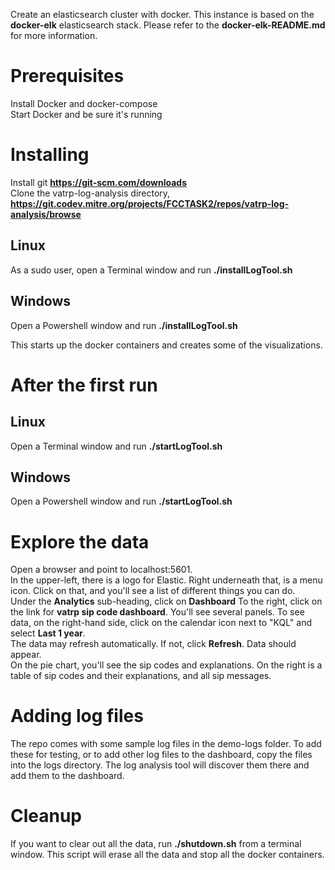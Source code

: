Create an elasticsearch cluster with docker.  This instance is based on the **docker-elk** elasticsearch stack.  Please refer to the **docker-elk-README.md** for more information.

# Prerequisites

Install Docker and docker-compose    
Start Docker and be sure it's running  

# Installing

Install git **https://git-scm.com/downloads**    
Clone the vatrp-log-analysis directory, **https://git.codev.mitre.org/projects/FCCTASK2/repos/vatrp-log-analysis/browse**

## Linux

As a sudo user, open a Terminal window and run 
    **./installLogTool.sh**

## Windows

Open a Powershell window and run 
    **./installLogTool.sh**

This starts up the docker containers and creates some of the visualizations.

# After the first run

## Linux

Open a Terminal window and run 
    **./startLogTool.sh**

## Windows

Open a Powershell window and run 
    **./startLogTool.sh**

# Explore the data

Open a browser and point to localhost:5601.    
In the upper-left, there is a logo for Elastic.  Right underneath that, is a menu icon.  Click on that, and you'll see a list of different things you can do.  
Under the **Analytics** sub-heading, click on **Dashboard** 
To the right, click on the link for **vatrp sip code dashboard**.  You'll see several panels.  To see data, on the right-hand side, click on the calendar icon next to "KQL" and select **Last 1 year**.    
The data may refresh automatically.  If not, click **Refresh**.  Data should appear.  
On the pie chart, you'll see the sip codes and explanations.  On the right is a table of sip codes and their explanations, and all sip messages.

# Adding log files

The repo comes with some sample log files in the demo-logs folder.  To add these for testing, or to add other log files to the dashboard, copy the files into the logs directory.  The log analysis tool will discover them there and add them to the dashboard.

# Cleanup

If you want to clear out all the data, run **./shutdown.sh** from a terminal window.  This script will erase all the data and stop all the docker containers.
